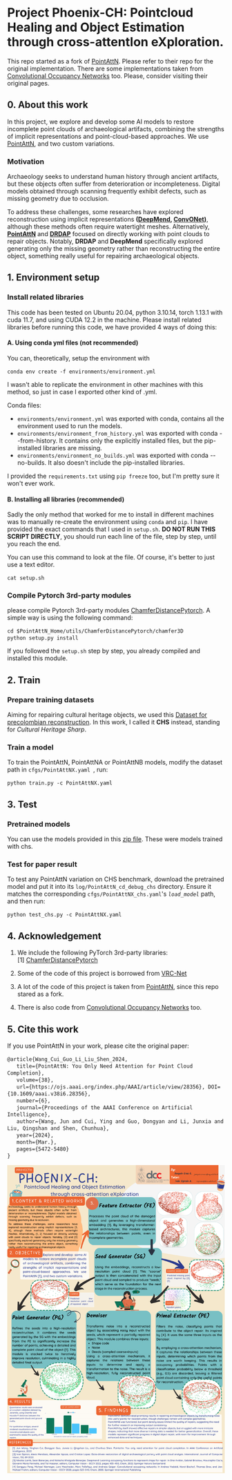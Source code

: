 # Project Phoenix-CH: Pointcloud Healing and Object Estimation through cross-attentIon eXploration.

This repo started as a fork of [PointAttN](https://github.com/ohhhyeahhh/PointAttN). Please refer to their repo for the original implementation.
There are some implementations taken from [Convolutional Occupancy Networks](https://pengsongyou.github.io/conv_onet) too.
Please, consider visiting their original pages.

## 0. About this work


In this project, we explore and develop some AI models to restore incomplete point clouds of archaeological artifacts,
combining the strengths of implicit representations and point-cloud-based approaches.
We use [PointAttN](https://github.com/ohhhyeahhh/PointAttN), and two custom variations. 

### Motivation

Archaeology seeks to understand human history through ancient artifacts,
but these objects often suffer from deterioration or incompleteness.
Digital models obtained through scanning frequently exhibit defects, such as missing geometry due to occlusion.

To address these challenges, some researches have explored reconstruction using implicit representations
**([DeepMend](dsfs), [ConvONet](https://pengsongyou.github.io/conv_onet))**, although these methods often require watertight meshes. Alternatively,
**[PointAttN](https://github.com/ohhhyeahhh/PointAttN)** and **[DRDAP](https://github.com/ivansipiran/Data-driven-cultural-heritage)**
focused on directly working with point clouds to repair objects. Notably, **DRDAP** and **DeepMend**
specifically explored generating only the missing geometry rather than reconstructing the entire object,
something really useful for repairing archaeological objects.


## 1. Environment setup

### Install related libraries

This code has been tested on Ubuntu 20.04, python 3.10.14, torch 1.13.1 with cuda 11.7, and using CUDA 12.2 in the machine.
Please install related libraries before running this code, we have provided 4 ways of doing this:

#### A. Using conda yml files (not recommended)

You can, theoretically, setup the environment with
```
conda env create -f environments/environment.yml
```

I wasn't able to replicate the environment in other machines with this method, so just in case I exported other kind of .yml.

Conda files:
* `environments/environment.yml` was exported with conda, contains all the environment used to run the models.
* `environments/environment_from_history.yml` was exported with conda --from-history. It contains only the explicitly installed files, but the pip-installed libraries are missing.
* `environments/environment_no_builds.yml` was exported with conda --no-builds. It also doesn't include the pip-installed libraries.

I provided the `requirements.txt` using `pip freeze` too, but I'm pretty sure it won't ever work.

#### B. Installing all libraries (recommended)

Sadly the only method that worked for me to install in different machines was to manually re-create the environment using `conda` and `pip`. I have provided the exact commands that I used in `setup.sh`.
**DO NOT RUN THIS SCRIPT DIRECTLY**, you should run each line of the file, step by step, until you reach the end.

You can use this command to look at the file. Of course, it's better to just use a text editor.
```
cat setup.sh
```

### Compile Pytorch 3rd-party modules

please compile Pytorch 3rd-party modules [ChamferDistancePytorch](https://github.com/ThibaultGROUEIX/ChamferDistancePytorch). A simple way is using the following command:

```
cd $PointAttN_Home/utils/ChamferDistancePytorch/chamfer3D
python setup.py install
```

If you followed the `setup.sh` step by step, you already compiled and installed this module.

## 2. Train

### Prepare training datasets

Aiming for repairing cultural heritage objects, we used this [Dataset for precolombian reconstruction](https://github.com/PJaramilloV/Precolombian-Dataset.git).
In this work, I called it **CHS** instead, standing for *Cultural Heritage Sharp*.

### Train a model

To train the PointAttN, PointAttNA or PointAttNB models, modify the dataset path in `cfgs/PointAttNX.yaml `, run:

```
python train.py -c PointAttNX.yaml
```

## 3. Test

### Pretrained models

You can use the models provided in this [zip file](https://anakena.dcc.uchile.cl/~jocruz/resources/pretrained_models.zip). These were models trained with chs.

### Test for paper result

To test any PointAttN variation on CHS benchmark, download  the pretrained model and put it into its `log/PointAttN_cd_debug_chs` directory. Ensure it matches the corresponding `cfgs/PointAttNX_chs.yaml`'s _`load_model`_ path, and then run:

```
python test_chs.py -c PointAttNX.yaml
```

## 4. Acknowledgement

1. We include the following PyTorch 3rd-party libraries:  
   [1] [ChamferDistancePytorch](https://github.com/ThibaultGROUEIX/ChamferDistancePytorch)

2. Some of the code of this project is borrowed from [VRC-Net](https://github.com/paul007pl/MVP_Benchmark)  

3. A lot of the code of this project is taken from [PointAttN](https://github.com/ohhhyeahhh/PointAttN), since this repo
stared as a fork.

4. There is also code from [Convolutional Occupancy Networks](https://pengsongyou.github.io/conv_onet) too.

## 5. Cite this work

If you use PointAttN in your work, please cite the original paper:

```
@article{Wang_Cui_Guo_Li_Liu_Shen_2024,
   title={PointAttN: You Only Need Attention for Point Cloud Completion},
   volume={38}, 
   url={https://ojs.aaai.org/index.php/AAAI/article/view/28356}, DOI={10.1609/aaai.v38i6.28356}, 
   number={6}, 
   journal={Proceedings of the AAAI Conference on Artificial Intelligence},
   author={Wang, Jun and Cui, Ying and Guo, Dongyan and Li, Junxia and Liu, Qingshan and Shen, Chunhua},
   year={2024},
   month={Mar.},
   pages={5472-5480}
}
```

![Infographic](Poster_2024-11.png "Poster for a Workshop in Computer Vision done in 2024-11")